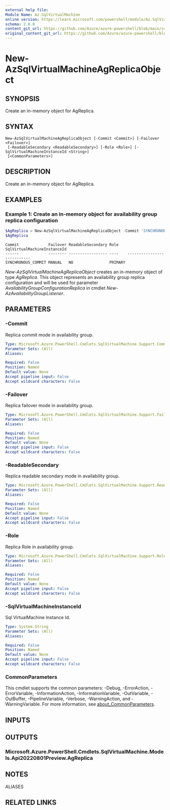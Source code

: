 ```yaml
---
external help file: 
Module Name: Az.SqlVirtualMachine
online version: https://learn.microsoft.com/powershell/module/Az.SqlVirtualMachine/new-AzSqlVirtualMachineAgReplicaObject
schema: 2.0.0
content_git_url: https://github.com/Azure/azure-powershell/blob/main/src/SqlVirtualMachine/SqlVirtualMachine/help/New-AzSqlVirtualMachineAgReplicaObject.md
original_content_git_url: https://github.com/Azure/azure-powershell/blob/main/src/SqlVirtualMachine/SqlVirtualMachine/help/New-AzSqlVirtualMachineAgReplicaObject.md
---
```


# New-AzSqlVirtualMachineAgReplicaObject

## SYNOPSIS
Create an in-memory object for AgReplica.

## SYNTAX

```
New-AzSqlVirtualMachineAgReplicaObject [-Commit <Commit>] [-Failover <Failover>]
 [-ReadableSecondary <ReadableSecondary>] [-Role <Role>] [-SqlVirtualMachineInstanceId <String>]
 [<CommonParameters>]
```

## DESCRIPTION
Create an in-memory object for AgReplica.

## EXAMPLES

### Example 1: Create an in-memory object for availability group replica configuration
```powershell
$AgReplica = New-AzSqlVirtualMachineAgReplicaObject -Commit 'SYNCHRONOUS_COMMIT' -Failover 'MANUAL' -ReadableSecondary 'NO' -Role 'PRIMARY' -SqlVirtualMachineInstanceId $sqlvmResourceId1
$AgReplica
```

```output
Commit             Failover ReadableSecondary Role    SqlVirtualMachineInstanceId
------             -------- ----------------- ----    ---------------------------
SYNCHRONOUS_COMMIT MANUAL   NO                PRIMARY 
```

*New-AzSqlVirtualMachineAgReplicaObject* creates an in-memory object of type *AgReplica*.
This object represents an availability group replica configuration and will be used for parameter *AvailabilityGroupConfigurationReplica* in cmdlet *New-AzAvailabilityGroupListener*.

## PARAMETERS

### -Commit
Replica commit mode in availability group.

```yaml
Type: Microsoft.Azure.PowerShell.Cmdlets.SqlVirtualMachine.Support.Commit
Parameter Sets: (All)
Aliases:

Required: False
Position: Named
Default value: None
Accept pipeline input: False
Accept wildcard characters: False
```

### -Failover
Replica failover mode in availability group.

```yaml
Type: Microsoft.Azure.PowerShell.Cmdlets.SqlVirtualMachine.Support.Failover
Parameter Sets: (All)
Aliases:

Required: False
Position: Named
Default value: None
Accept pipeline input: False
Accept wildcard characters: False
```

### -ReadableSecondary
Replica readable secondary mode in availability group.

```yaml
Type: Microsoft.Azure.PowerShell.Cmdlets.SqlVirtualMachine.Support.ReadableSecondary
Parameter Sets: (All)
Aliases:

Required: False
Position: Named
Default value: None
Accept pipeline input: False
Accept wildcard characters: False
```

### -Role
Replica Role in availability group.

```yaml
Type: Microsoft.Azure.PowerShell.Cmdlets.SqlVirtualMachine.Support.Role
Parameter Sets: (All)
Aliases:

Required: False
Position: Named
Default value: None
Accept pipeline input: False
Accept wildcard characters: False
```

### -SqlVirtualMachineInstanceId
Sql VirtualMachine Instance Id.

```yaml
Type: System.String
Parameter Sets: (All)
Aliases:

Required: False
Position: Named
Default value: None
Accept pipeline input: False
Accept wildcard characters: False
```

### CommonParameters
This cmdlet supports the common parameters: -Debug, -ErrorAction, -ErrorVariable, -InformationAction, -InformationVariable, -OutVariable, -OutBuffer, -PipelineVariable, -Verbose, -WarningAction, and -WarningVariable. For more information, see [about_CommonParameters](http://go.microsoft.com/fwlink/?LinkID=113216).

## INPUTS

## OUTPUTS

### Microsoft.Azure.PowerShell.Cmdlets.SqlVirtualMachine.Models.Api20220801Preview.AgReplica

## NOTES

ALIASES

## RELATED LINKS

